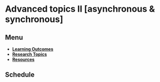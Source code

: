 # Advanced topics II [asynchronous & synchronous]

## Menu
- **[Learning Outcomes](./learning-outcomes.md)**
- **[Research Topics](./research-topics.md)**
- **[Resources](./resources.md)**

## Schedule


